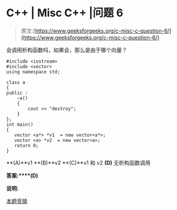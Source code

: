 # C++ | Misc C++ |问题 6

> 原文:[https://www.geeksforgeeks.org/c-misc-c-question-6/](https://www.geeksforgeeks.org/c-misc-c-question-6/)

会调用析构函数吗，如果会，那么是由于哪个向量？

```
#include <iostream>
#include <vector>
using namespace std;

class a
{
public :
    ~a()
    {
        cout << "destroy";
    }
};
int main()
{
   vector <a*> *v1  = new vector<a*>;
   vector <a> *v2  = new vector<a>;
   return 0;
}
```

**(A)**v1
**(B)**v2
**(C)**v1 和 v2
**(D)** 无析构函数调用

**答案:****(D)**

**说明:**

[本题竞猜](https://www.geeksforgeeks.org/c-plus-plus-gq/misc-c-gq/)